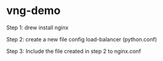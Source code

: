 # vng-demo

Step 1: drew install nginx

Step 2: create a new file config load-balancer (python.conf)

Step 3: Include the file created in step 2 to nginx.conf
